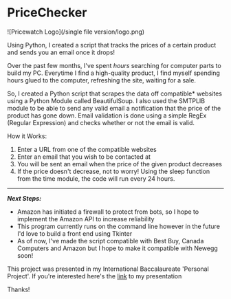 # PriceChecker

![Pricewatch Logo](/single file version/logo.png)

Using Python, I created a script that tracks the prices of a certain product and sends you an email once it drops!

Over the past few months, I've spent *hours* searching for computer parts to build my PC. 
Everytime I find a high-quality product, I find myself spending hours glued to the computer, refreshing the site, waiting for a sale.

So, I created a Python script that scrapes the data off compatible* websites using a Python Module called BeautifulSoup.
I also used the SMTPLIB module to be able to send any valid email a notification that the price of the product has gone down. Email validation is done using a simple RegEx (Regular Expression) and checks whether or not the email is valid.

How it Works:
1. Enter a URL from one of the compatible websites
2. Enter an email that you wish to be contacted at 
3. You will be sent an email when the price of the given product decreases
4. If the price doesn't decrease, not to worry! Using the sleep function from the time module, the code will run every 24 hours.
___

***Next Steps:***
- Amazon has initiated a firewall to protect from bots, so I hope to implement the Amazon API to increase reliability
- This program currently runs on the command line however in the future I'd love to build a front end using Tkinter
- As of now, I've made the script compatible with Best Buy, Canada Computers and Amazon but I hope to make it compatible with Newegg soon!

This project was presented in my International Baccalaureate 'Personal Project'. If you're interested here's the [link](http://bit.ly/Pricewatch) to my presentation

Thanks!
